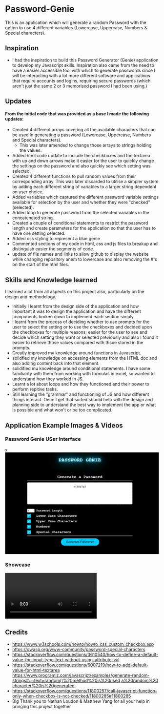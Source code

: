 # Password-Genie

This is an application which will generate a random Password with the option to use 4 different variables (Lowercase, Uppercase, Numbers & Special characters).

## Inspiration

- I had the inspiration to build this Password Generator (Genie) application to develop my Javascript skills. Inspiration also came from the need to have a easier accessible tool with which to generate passwords since I will be interacting with a lot more different software and applications that require accounts and logins, requiring secure passwords (which aren't just the same 2 or 3 memorised password I had been using.)

## Updates

#### From the initial code that was provided as a base I made the following updates:

-   Created 4 different arrays covering all the available characters that can be used in generating a password (Lowercase, Uppercase, Numbers and Special characters). 
    - This was later amended to change those arrays to strings holding the values.
-   Added html code update to include the checkboxes and the textarea with up and down arrows make it easier for the user to quickly change the settings on the password and also quickly see which setting was selected.
-   Created 4 different functions to pull random values from their corresponding array. This was later discarded to utilise a simpler system by adding each different string of variables to a larger string dependent on user choice.
-   Added variables which captured the different password variable settings available for selection by the user and whether they were "checked"(selected).
-   Added loop to generate password from the selected variables in the concatenated string. 
-   Created a couple of conditional statements to restrict the password length and create parameters for the application so that the user has to have one setting selected.
-   Added css styling to represent a blue genie
-   Commented sections of my code in html, css and js files to breakup and distinguish easier the segments of code.
-   update of file names and links to allow github to display the website while changing repository anem to lowercase and also removing the #'s on the start of the html files.

## Skills and Knowledge learned

I learned a lot from all aspects on this project also, particularly on the design and methodology.
- Initially I learnt from the design side of the application and how important it was to design the application and have the different components broken down to implement each section simply.
- I learnt from the process of deciding whether to use prompts for the user to select the setting or to use the checkboxes and decided upon the checkboxes for multiple reasons; easier for the user to see and decide which setting they want or selected previously and also I found it easier to retrieve those values compared with thsoe stored in the prompts.
- Greatly improved my knowledge around functions in Javascript.
- solidfied my knowledge on accessing elements from the HTML doc and also adding content back into that element.
- solidified mu knowledge around conditional statements. I have some familiarity with them from working with formulas in excel, so wanted to understand how they worked in JS.
- Learnt a lot about loops and how they functioned and their power to perform repitive tasks.
- Still learning the "grammar" and functioning of JS and how different things interact. Once I get that sorted should help with the design and planning side to understand the best way to implement the app or what is possible and what won't or be too complicated.

## Application Example Images & Videos

### Password Genie USer Interface
x
![Password Genie Feature Showcase Video](assets/media/password-genie_ui.jpg)

### Showcase

![Password Genie Feature Showcase Video](assets/media/password-genie_showcase.mp4)


## Credits
- https://www.w3schools.com/howto/howto_css_custom_checkbox.asp
- https://owasp.org/www-community/password-special-characters
- https://stackoverflow.com/questions/3610540/how-to-define-a-default-value-for-input-type-text-without-using-attribute-val
- https://stackoverflow.com/questions/6007219/how-to-add-default-value-for-html-textarea
https://www.programiz.com/javascript/examples/generate-random-strings#:~:text=random()%20method%20is%20used,a%20random%20character%20is%20generated.
- https://stackoverflow.com/questions/11800257/call-javascript-function-only-when-checkbox-is-not-checked/11800285#11800285
- Big Thank you to Nathan Loudon & Matthew Yang for all your help in bringing this project together